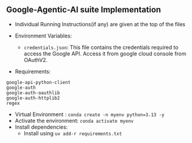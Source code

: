 ## Google-Agentic-AI suite Implementation

- Individual Running Instructions(if any) are given at the top of the files

- Environment Variables:
  - `credentials.json`: This file contains the credentials required to access the Google API. Access it from google cloud console from OAuthV2.
- Requirements:

```
google-api-python-client
google-auth
google-auth-oauthlib
google-auth-httplib2
regex
```

- Virtual Environment :
  `conda create -n myenv python=3.13 -y`
- Activate the environment:
  `conda activate myenv`
- Install dependencies:
  - Install using `uv add-r requirements.txt`
